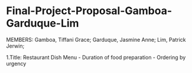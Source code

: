 # Final-Project-Proposal-Gamboa-Garduque-Lim

MEMBERS: Gamboa, Tiffani Grace;
         Garduque, Jasmine Anne;
         Lim, Patrick Jerwin;

1.Title: Restaurant Dish Menu
         - Duration of food preparation
         - Ordering by urgency
         
